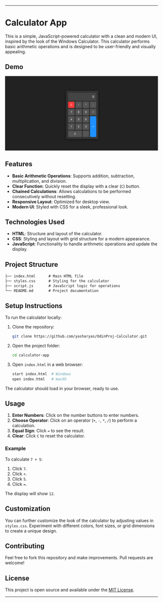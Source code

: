 

---

# Calculator App

This is a simple, JavaScript-powered calculator with a clean and modern UI, inspired by the look of the Windows Calculator. This calculator performs basic arithmetic operations and is designed to be user-friendly and visually appealing.

## Demo

![Calculator Demo](image.png)

## Features

- **Basic Arithmetic Operations**: Supports addition, subtraction, multiplication, and division.
- **Clear Function**: Quickly reset the display with a clear (`C`) button.
- **Chained Calculations**: Allows calculations to be performed consecutively without resetting.
- **Responsive Layout**: Optimized for desktop view.
- **Modern UI**: Styled with CSS for a sleek, professional look.

## Technologies Used

- **HTML**: Structure and layout of the calculator.
- **CSS**: Styling and layout with grid structure for a modern appearance.
- **JavaScript**: Functionality to handle arithmetic operations and update the display.

## Project Structure

```plaintext
├── index.html      # Main HTML file
├── styles.css      # Styling for the calculator
├── script.js       # JavaScript logic for operations
└── README.md       # Project documentation
```

## Setup Instructions

To run the calculator locally:

1. Clone the repository:
   ```bash
   git clone https://github.com/yasharyas/OdinProj-Calculator.git
   ```
2. Open the project folder:

   ```bash
   cd calculator-app
   ```

3. Open `index.html` in a web browser:
   ```bash
   start index.html  # Windows
   open index.html   # macOS
   ```

The calculator should load in your browser, ready to use.

## Usage

1. **Enter Numbers**: Click on the number buttons to enter numbers.
2. **Choose Operator**: Click on an operator (`+`, `-`, `*`, `/`) to perform a calculation.
3. **Equal Sign**: Click `=` to see the result.
4. **Clear**: Click `C` to reset the calculator.

### Example

To calculate `7 + 5`:

1. Click `7`.
2. Click `+`.
3. Click `5`.
4. Click `=`.

The display will show `12`.

## Customization

You can further customize the look of the calculator by adjusting values in `styles.css`. Experiment with different colors, font sizes, or grid dimensions to create a unique design.

## Contributing

Feel free to fork this repository and make improvements. Pull requests are welcome!

## License

This project is open source and available under the [MIT License](LICENSE).

---


